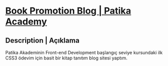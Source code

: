 # [Book Promotion Blog | Patika Academy](https://academy.patika.dev/courses/css/odev1)

## Description | Açıklama

Patika Akademinin Front-end Development başlangıç seviye kursundaki ilk CSS3 ödevim için basit bir kitap tanıtım blog sitesi yaptım.
